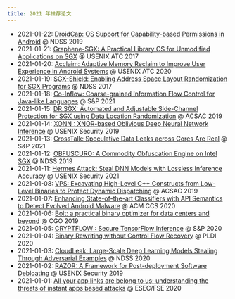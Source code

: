 ```yaml
---
title: 2021 年推荐论文
---
```

- 2021-01-22: [DroidCap: OS Support for Capability-based Permissions in Android](./0122.md) @ NDSS 2019
- 2021-01-21: [Graphene-SGX: A Practical Library OS for Unmodified Applications on SGX](./0121.md) @ USENIX ATC 2017
- 2021-01-20: [Acclaim: Adaptive Memory Reclaim to Improve User Experience in Android Systems](./0120.md) @ USENIX ATC 2020
- 2021-01-19: [SGX-Shield: Enabling Address Space Layout Randomization for SGX Programs](./0119.md) @ NDSS 2017
- 2021-01-18: [Co-Inflow: Coarse-grained Information Flow Control for Java-like Languages](./0118.md) @ S&P 2021
- 2021-01-15: [DR.SGX: Automated and Adjustable Side-Channel Protection for SGX using Data Location Randomization](./0115.md) @ ACSAC 2019
- 2021-01-14: [XONN : XNOR-based Oblivious Deep Neural Network Inference](./0114.md) @ USENIX Security 2019
- 2021-01-13: [CrossTalk: Speculative Data Leaks across Cores Are Real](./0113.md) @ S&P 2021
- 2021-01-12: [OBFUSCURO: A Commodity Obfuscation Engine on Intel SGX](./0112.md) @ NDSS 2019
- 2021-01-11: [Hermes Attack: Steal DNN Models with Lossless Inference Accuracy](./0111.md) @ USENIX Security 2021
- 2021-01-08: [VPS: Excavating High-Level C++ Constructs from Low-Level Binaries to Protect Dynamic Dispatching](./0108.md) @ ACSAC 2019
- 2021-01-07: [Enhancing State-of-the-art Classifiers with API Semantics to Detect Evolved Android Malware](./0107.md) @ ACM CCS 2020
- 2021-01-06: [Bolt: a practical binary optimizer for data centers and beyond](./0106.md) @ CGO 2019
- 2021-01-05: [CRYPTFLOW : Secure TensorFlow Inference](./0105.md) @ S&P 2020
- 2021-01-04: [Binary Rewriting without Control Flow Recovery](./0104.md) @ PLDI 2020
- 2021-01-03: [CloudLeak: Large-Scale Deep Learning Models Stealing Through Adversarial Examples](./0103.md) @ NDSS 2020
- 2021-01-02: [RAZOR: A Framework for Post-deployment Software Debloating](./0102.md) @ USENIX Security 2019
- 2021-01-01: [All your app links are belong to us: understanding the threats of instant apps based attacks](./0101.md) @ ESEC/FSE 2020

